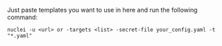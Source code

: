 Just paste templates you want to use in here and run the following command:

```
nuclei -u <url> or -targets <list> -secret-file your_config.yaml -t "*.yaml"
```


